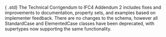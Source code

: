 { .std}
The Technical Corrigendum to IFC4 Addendum 2 includes fixes and improvements to documentation, property sets, and examples based on implementer feedback. There are no changes to the schema, however all StandardCase and ElementedCase classes have been deprecated, with supertypes now supporting the same functionality.
